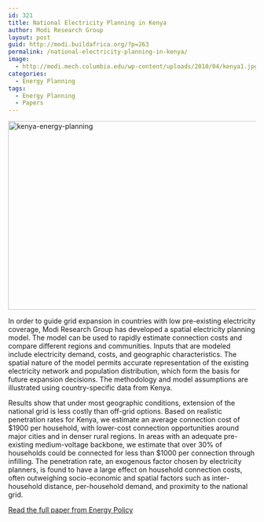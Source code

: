 ```yaml
---
id: 321
title: National Electricity Planning in Kenya
author: Modi Research Group
layout: post
guid: http://modi.buildafrica.org/?p=263
permalink: /national-electricity-planning-in-kenya/
image:
  - http://modi.mech.columbia.edu/wp-content/uploads/2010/04/kenya1.jpg
categories:
  - Energy Planning
tags:
  - Energy Planning
  - Papers
---
```

[<img src="http://modi.mech.columbia.edu/wp-content/uploads/2010/01/kenya-energy-planning.jpg" alt="kenya-energy-planning" width="700" height="385" class="alignnone size-full wp-image-2305" />][1] 

In order to guide grid expansion in countries with low pre-existing electricity coverage, Modi Research Group has developed a spatial electricity planning model. The model can be used to rapidly estimate connection costs and compare different regions and communities. <!--more-->Inputs that are modeled include electricity demand, costs, and geographic characteristics. The spatial nature of the model permits accurate representation of the existing electricity network and population distribution, which form the basis for future expansion decisions. The methodology and model assumptions are illustrated using country-specific data from Kenya.

Results show that under most geographic conditions, extension of the national grid is less costly than off-grid options. Based on realistic penetration rates for Kenya, we estimate an average connection cost of $1900 per household, with lower-cost connection opportunities around major cities and in denser rural regions. In areas with an adequate pre-existing medium-voltage backbone, we estimate that over 30% of households could be connected for less than $1000 per connection through infilling. The penetration rate, an exogenous factor chosen by electricity planners, is found to have a large effect on household connection costs, often outweighing socio-economic and spatial factors such as inter- household distance, per-household demand, and proximity to the national grid.

[Read the full paper from Energy Policy][2]

 [1]: http://modi.mech.columbia.edu/wp-content/uploads/2010/01/kenya-energy-planning.jpg
 [2]: http://modi.mech.columbia.edu/wp-content/uploads/2013/04/Kenya-Paper-Energy-Policy-journal-version.pdf